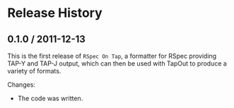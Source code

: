 # Release History


## 0.1.0 / 2011-12-13

This is the first release of `RSpec On Tap`, a formatter for RSpec
providing TAP-Y and TAP-J output, which can then be used with
TapOut to produce a variety of formats.

Changes:

* The code was written.

